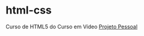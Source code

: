 # html-css
 Curso de HTML5 do Curso em Vídeo
<a href="https://github.com/Anahahaha22/html-css/projeto-pessoal/proj-001/index.html">Projeto Pessoal</a>